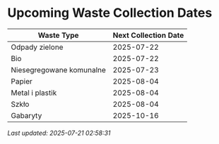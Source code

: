 # Upcoming Waste Collection Dates

| Waste Type | Next Collection Date |
|------------|----------------------|
| Odpady zielone | 2025-07-22 |
| Bio | 2025-07-22 |
| Niesegregowane komunalne | 2025-07-23 |
| Papier | 2025-08-04 |
| Metal i plastik | 2025-08-04 |
| Szkło | 2025-08-04 |
| Gabaryty | 2025-10-16 |


*Last updated: 2025-07-21 02:58:31*
